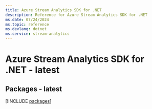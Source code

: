```yaml
---
title: Azure Stream Analytics SDK for .NET
description: Reference for Azure Stream Analytics SDK for .NET
ms.date: 07/24/2024
ms.topic: reference
ms.devlang: dotnet
ms.service: stream-analytics
---
```

# Azure Stream Analytics SDK for .NET - latest
## Packages - latest
[!INCLUDE [packages](stream-analytics-index.md)]